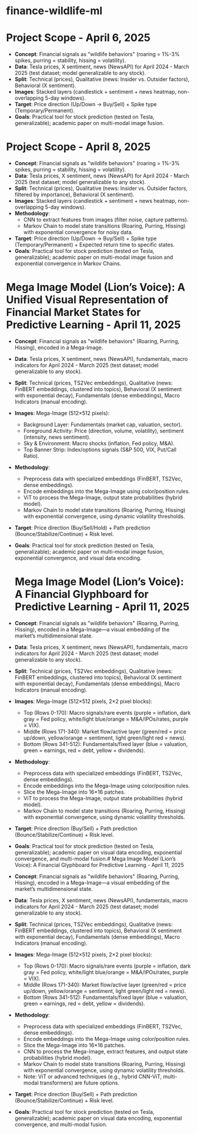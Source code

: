 # finance-wildlife-ml
# Project Scope - April 6, 2025
- **Concept**: Financial signals as "wildlife behaviors" (roaring = 1%-3% spikes, purring = stability, hissing = volatility).
- **Data**: Tesla prices, X sentiment, news (NewsAPI) for April 2024 - March 2025 (test dataset; model generalizable to any stock).
- **Split**: Technical (prices), Qualitative (news: Insider vs. Outsider factors), Behavioral (X sentiment).
- **Images**: Stacked layers (candlestick + sentiment + news heatmap, non-overlapping 5-day windows).
- **Target**: Price direction (Up/Down → Buy/Sell) + Spike type (Temporary/Permanent).
- **Goals**: Practical tool for stock prediction (tested on Tesla, generalizable); academic paper on multi-modal image fusion.
# Project Scope - April 8, 2025
- **Concept**: Financial signals as "wildlife behaviors" (roaring = 1%-3% spikes, purring = stability, hissing = volatility).
- **Data**: Tesla prices, X sentiment, news (NewsAPI) for April 2024 - March 2025 (test dataset; model generalizable to any stock).
- **Split**: Technical (prices), Qualitative (news: Insider vs. Outsider factors, filtered by importance), Behavioral (X sentiment).
- **Images**: Stacked layers (candlestick + sentiment + news heatmap, non-overlapping 5-day windows).
- **Methodology**:
  - CNN to extract features from images (filter noise, capture patterns).
  - Markov Chain to model state transitions (Roaring, Purring, Hissing) with exponential convergence for noisy data.
- **Target**: Price direction (Up/Down → Buy/Sell) + Spike type (Temporary/Permanent) + Expected return time to specific states.
- **Goals**: Practical tool for stock prediction (tested on Tesla, generalizable); academic paper on multi-modal image fusion and exponential convergence in Markov Chains.

# Mega Image Model (Lion’s Voice): A Unified Visual Representation of Financial Market States for Predictive Learning - April 11, 2025
- **Concept**: Financial signals as "wildlife behaviors" (Roaring, Purring, Hissing), encoded in a Mega-Image.
- **Data**: Tesla prices, X sentiment, news (NewsAPI), fundamentals, macro indicators for April 2024 - March 2025 (test dataset; model generalizable to any stock).
- **Split**: Technical (prices, TS2Vec embeddings), Qualitative (news: FinBERT embeddings, clustered into topics), Behavioral (X sentiment with exponential decay), Fundamentals (dense embeddings), Macro Indicators (manual encoding).
- **Images**: Mega-Image (512×512 pixels):
  - Background Layer: Fundamentals (market cap, valuation, sector).
  - Foreground Activity: Price (direction, volume, volatility), sentiment (intensity, news sentiment).
  - Sky & Environment: Macro shocks (inflation, Fed policy, M&A).
  - Top Banner Strip: Index/options signals (S&P 500, VIX, Put/Call Ratio).
- **Methodology**:
  - Preprocess data with specialized embeddings (FinBERT, TS2Vec, dense embeddings).
  - Encode embeddings into the Mega-Image using color/position rules.
  - ViT to process the Mega-Image, output state probabilities (hybrid model).
  - Markov Chain to model state transitions (Roaring, Purring, Hissing) with exponential convergence, using dynamic volatility thresholds.
- **Target**: Price direction (Buy/Sell/Hold) + Path prediction (Bounce/Stabilize/Continue) + Risk level.
- **Goals**: Practical tool for stock prediction (tested on Tesla, generalizable); academic paper on multi-modal image fusion, exponential convergence, and visual data encoding.

  # Mega Image Model (Lion’s Voice): A Financial Glyphboard for Predictive Learning - April 11, 2025
- **Concept**: Financial signals as "wildlife behaviors" (Roaring, Purring, Hissing), encoded in a Mega-Image—a visual embedding of the market’s multidimensional state.
- **Data**: Tesla prices, X sentiment, news (NewsAPI), fundamentals, macro indicators for April 2024 - March 2025 (test dataset; model generalizable to any stock).
- **Split**: Technical (prices, TS2Vec embeddings), Qualitative (news: FinBERT embeddings, clustered into topics), Behavioral (X sentiment with exponential decay), Fundamentals (dense embeddings), Macro Indicators (manual encoding).
- **Images**: Mega-Image (512×512 pixels, 2×2 pixel blocks):
  - Top (Rows 0-170): Macro signals/rare events (purple = inflation, dark gray = Fed policy, white/light blue/orange = M&A/IPOs/rates, purple = VIX).
  - Middle (Rows 171-340): Market flow/active layer (green/red = price up/down, yellow/orange = sentiment, light green/light red = news).
  - Bottom (Rows 341-512): Fundamentals/fixed layer (blue = valuation, green = earnings, red = debt, yellow = dividends).
- **Methodology**:
  - Preprocess data with specialized embeddings (FinBERT, TS2Vec, dense embeddings).
  - Encode embeddings into the Mega-Image using color/position rules.
  - Slice the Mega-Image into 16×16 patches.
  - ViT to process the Mega-Image, output state probabilities (hybrid model).
  - Markov Chain to model state transitions (Roaring, Purring, Hissing) with exponential convergence, using dynamic volatility thresholds.
- **Target**: Price direction (Buy/Sell) + Path prediction (Bounce/Stabilize/Continue) + Risk level.
- **Goals**: Practical tool for stock prediction (tested on Tesla, generalizable); academic paper on visual data encoding, exponential convergence, and multi-modal fusion.# Mega Image Model (Lion’s Voice): A Financial Glyphboard for Predictive Learning - April 11, 2025
- **Concept**: Financial signals as "wildlife behaviors" (Roaring, Purring, Hissing), encoded in a Mega-Image—a visual embedding of the market’s multidimensional state.
- **Data**: Tesla prices, X sentiment, news (NewsAPI), fundamentals, macro indicators for April 2024 - March 2025 (test dataset; model generalizable to any stock).
- **Split**: Technical (prices, TS2Vec embeddings), Qualitative (news: FinBERT embeddings, clustered into topics), Behavioral (X sentiment with exponential decay), Fundamentals (dense embeddings), Macro Indicators (manual encoding).
- **Images**: Mega-Image (512×512 pixels, 2×2 pixel blocks):
  - Top (Rows 0-170): Macro signals/rare events (purple = inflation, dark gray = Fed policy, white/light blue/orange = M&A/IPOs/rates, purple = VIX).
  - Middle (Rows 171-340): Market flow/active layer (green/red = price up/down, yellow/orange = sentiment, light green/light red = news).
  - Bottom (Rows 341-512): Fundamentals/fixed layer (blue = valuation, green = earnings, red = debt, yellow = dividends).
- **Methodology**:
  - Preprocess data with specialized embeddings (FinBERT, TS2Vec, dense embeddings).
  - Encode embeddings into the Mega-Image using color/position rules.
  - Slice the Mega-Image into 16×16 patches.
  - CNN to process the Mega-Image, extract features, and output state probabilities (hybrid model).
  - Markov Chain to model state transitions (Roaring, Purring, Hissing) with exponential convergence, using dynamic volatility thresholds.
  - Note: ViT or advanced techniques (e.g., hybrid CNN-ViT, multi-modal transformers) are future options.
- **Target**: Price direction (Buy/Sell) + Path prediction (Bounce/Stabilize/Continue) + Risk level.
- **Goals**: Practical tool for stock prediction (tested on Tesla, generalizable); academic paper on visual data encoding, exponential convergence, and multi-modal fusion.
